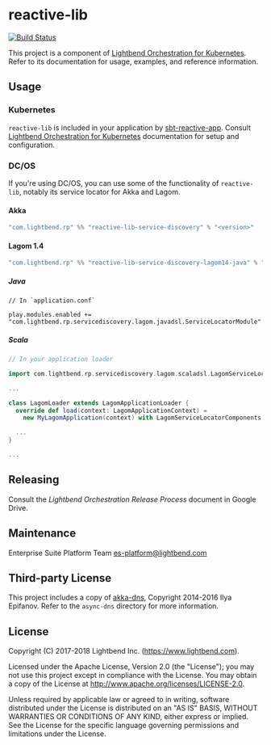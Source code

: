 # reactive-lib

[![Build Status](https://api.travis-ci.org/lightbend/reactive-lib.png?branch=master)](https://travis-ci.org/lightbend/reactive-lib)

This project is a component of [Lightbend Orchestration for Kubernetes](https://developer.lightbend.com/docs/lightbend-orchestration-kubernetes/latest/). Refer to its documentation for usage, examples, and reference information.

## Usage

### Kubernetes

`reactive-lib` is included in your application by [sbt-reactive-app](https://github.com/lightbend/sbt-reactive-app). Consult
[Lightbend Orchestration for Kubernetes](https://developer.lightbend.com/docs/lightbend-orchestration-kubernetes/latest/) documentation
for setup and configuration.

### DC/OS

If you're using DC/OS, you can use some of the functionality of `reactive-lib`, notably its service locator for Akka and Lagom.

#### Akka

```sbt
"com.lightbend.rp" %% "reactive-lib-service-discovery" % "<version>"
```

#### Lagom 1.4

```sbt
"com.lightbend.rp" %% "reactive-lib-service-discovery-lagom14-java" % "<version>"
```

##### Java

```hocon
// In `application.conf`

play.modules.enabled += "com.lightbend.rp.servicediscovery.lagom.javadsl.ServiceLocatorModule"
```

##### Scala

```scala
// In your application loader

import com.lightbend.rp.servicediscovery.lagom.scaladsl.LagomServiceLocatorComponents

...

class LagomLoader extends LagomApplicationLoader {
  override def load(context: LagomApplicationContext) = 
    new MyLagomApplication(context) with LagomServiceLocatorComponents

  ...
}

...
```

## Releasing

Consult the _Lightbend Orchestration Release Process_ document in Google Drive.

## Maintenance

Enterprise Suite Platform Team <es-platform@lightbend.com>

## Third-party License

This project includes a copy of [akka-dns](https://github.com/ilya-epifanov/akka-dns), Copyright 2014-2016 Ilya Epifanov.
Refer to the `async-dns` directory for more information.

## License

Copyright (C) 2017-2018 Lightbend Inc. (https://www.lightbend.com).

Licensed under the Apache License, Version 2.0 (the "License"); you may not use this project except in compliance with the License. You may obtain a copy of the License at http://www.apache.org/licenses/LICENSE-2.0.

Unless required by applicable law or agreed to in writing, software distributed under the License is distributed on an "AS IS" BASIS, WITHOUT WARRANTIES OR CONDITIONS OF ANY KIND, either express or implied. See the License for the specific language governing permissions and limitations under the License.
